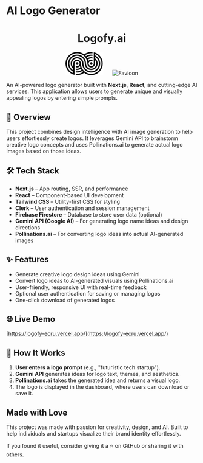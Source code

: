 # AI Logo Generator

<h1 align="center">
  <strong>Logofy.ai</strong>
</h1>

<p align="center">
  <img src="public/logo.svg" alt="Logo" width="100" />
  &nbsp;&nbsp;&nbsp;&nbsp;
  <img src="public/favicon.ico" alt="Favicon" width="48" />
</p>

An AI-powered logo generator built with **Next.js**, **React**, and cutting-edge AI services. This application allows users to generate unique and visually appealing logos by entering simple prompts.

## 🚀 Overview

This project combines design intelligence with AI image generation to help users effortlessly create logos. It leverages Gemini API to brainstorm creative logo concepts and uses Pollinations.ai to generate actual logo images based on those ideas.

## 🛠️ Tech Stack

- **Next.js** – App routing, SSR, and performance
- **React** – Component-based UI development
- **Tailwind CSS** – Utility-first CSS for styling
- **Clerk** – User authentication and session management
- **Firebase Firestore** – Database to store user data (optional)
- **Gemini API (Google AI)** – For generating logo name ideas and design directions
- **Pollinations.ai** – For converting logo ideas into actual AI-generated images

## ✨ Features

- Generate creative logo design ideas using Gemini
- Convert logo ideas to AI-generated visuals using Pollinations.ai
- User-friendly, responsive UI with real-time feedback
- Optional user authentication for saving or managing logos
- One-click download of generated logos


## 🌐 Live Demo

[https://logofy-ecru.vercel.app/](https://logofy-ecru.vercel.app/)

## 🧠 How It Works

1. **User enters a logo prompt** (e.g., "futuristic tech startup").
2. **Gemini API** generates ideas for logo text, themes, and aesthetics.
3. **Pollinations.ai** takes the generated idea and returns a visual logo.
4. The logo is displayed in the dashboard, where users can download or save it.

## Made with Love
This project was made with passion for creativity, design, and AI. Built to help individuals and startups visualize their brand identity effortlessly.

If you found it useful, consider giving it a ⭐️ on GitHub or sharing it with others.
